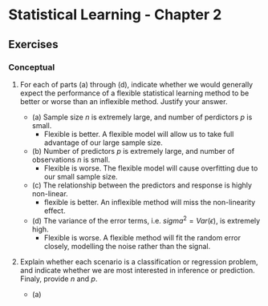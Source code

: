 # Statistical Learning - Chapter 2

## Exercises
### Conceptual
1. For each of parts (a) through (d), indicate whether we would generally expect the performance of a flexible statistical learning method to be better or worse than an inflexible method. Justify your answer.
    - (a) Sample size *n* is extremely large, and number of perdictors *p* is small.
       - Flexible is better. A flexible model will allow us to take full advantage of our large sample size.
    - (b) Number of predictors *p* is extremely large, and number of observations *n* is small.
        -   Flexible is worse. The flexible model will cause overfitting due to our small sample size.
    - (c) The relationship between the predictors and response is highly non-linear.
        - flexible is better. An inflexible method will miss the non-linearity effect.
    - (d) The variance of the error terms, i.e. $sigma^{2}=Var(\epsilon)$, is extremely high.
        - Flexible is worse. A flexible method will fit the random error closely, modelling the noise rather than the signal.

2. Explain whether each scenario is a classification or regression problem, and indicate whether we are most interested in inference or prediction. Finaly, provide *n* and *p*.
    - (a)


